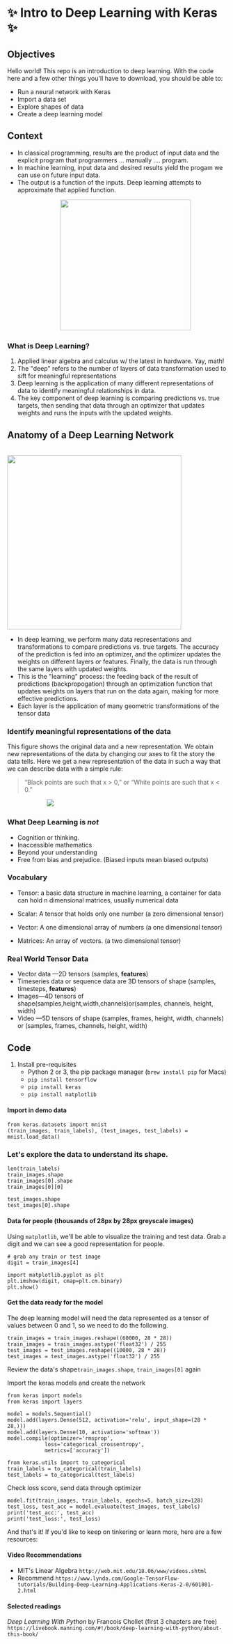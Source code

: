 # ✨ Intro to Deep Learning with Keras ✨

## Objectives

Hello world! This repo is an introduction to deep learning. With the code here and a few other things you'll have to download, you should be able to:
-  Run a neural network with Keras
-  Import a data set
-   Explore shapes of data
-   Create a deep learning model


## Context
- In classical programming, results are the product of input data and the explicit program that programmers ... manually .... program.
- In machine learning, input data and desired results yield the progam we can use on future input data.
- The output is a function of the inputs. Deep learning attempts to approximate that applied function.

&nbsp;&nbsp;&nbsp;&nbsp;&nbsp;&nbsp;&nbsp;&nbsp;&nbsp;&nbsp;&nbsp;&nbsp;&nbsp;&nbsp;&nbsp;&nbsp;&nbsp;&nbsp;&nbsp;&nbsp;&nbsp;&nbsp;&nbsp;&nbsp; &nbsp; &nbsp; &nbsp; <img src="https://lh6.googleusercontent.com/iO6BUV-ZLJl5fYoiBGi7hNxaDAUHvfisPM8O-Pr_pICybm4NPPISScpWJn73qukhiPSXgHuGdMG6gE5SO2lI=w1440-h820-rw" height=300>

### What is Deep Learning?
1. Applied linear algebra and calculus w/ the latest in hardware. Yay, math!
2. The "deep" refers to the number of layers of data transformation used to sift for meaningful representations
3. Deep learning is the application of many different representations of data to identify meaningful relationships in data.
4. The key component of deep learning is comparing predictions vs. true targets, then sending that data through an optimizer that updates weights and runs the inputs with the updated weights. 



## Anatomy of a Deep Learning Network

&nbsp;&nbsp;&nbsp;&nbsp;&nbsp;&nbsp;&nbsp;&nbsp;&nbsp;&nbsp;&nbsp;&nbsp;&nbsp;&nbsp;&nbsp;&nbsp;&nbsp;&nbsp;&nbsp;&nbsp;&nbsp;&nbsp; &nbsp;&nbsp;&nbsp;&nbsp;&nbsp;&nbsp;&nbsp;&nbsp;&nbsp;&nbsp;&nbsp; <img src="https://lh3.googleusercontent.com/HuIOvHcHNlM614H3qG2tXIBMEtiMpt95zA2STJ3YqjDjpO75VMc2QLrXDFNnnf-_fw7eWaHmgrz98T86_Roh=w1440-h820" height="400px">


- In deep learning, we perform many data representations and transformations to compare predictions vs. true targets. The accuracy of the prediction is fed into an optimizer, and the optimizer updates the weights on different layers or features. Finally, the data is run through the same layers with updated weights.
- This is the "learning" process: the feeding back of the result of predictions (backpropogation) through an optimization function that updates weights on layers that run on the data again, making for more effective predictions.
- Each layer is the application of many geometric transformations of the tensor data

### Identify meaningful representations of the data

This figure shows the original data and a new representation. We obtain new representations of the data by changing our axes to fit the story the data tells. Here we get a new representation of the data in such a way that we can describe data with a simple rule:

> “Black points are such that x > 0,” or “White points are such that x < 0.”

&nbsp;&nbsp;&nbsp;&nbsp;&nbsp;&nbsp;&nbsp;&nbsp;&nbsp;&nbsp;&nbsp;&nbsp;&nbsp;&nbsp;&nbsp;&nbsp;&nbsp;&nbsp;&nbsp;&nbsp;&nbsp;&nbsp;&nbsp;<img src="https://dpzbhybb2pdcj.cloudfront.net/chollet/Figures/01fig04.jpg" >



### What Deep Learning is *not*
- Cognition or thinking.
- Inaccessible mathematics
- Beyond your understanding
- Free from bias and prejudice. (Biased inputs mean biased outputs) 

### Vocabulary
- Tensor: a basic data structure in machine learning, a container for data can hold n dimensional matrices, usually numerical data

- Scalar: A tensor that holds only one number  (a zero dimensional tensor)

- Vector: A one dimensional array of numbers (a one dimensional tensor)

- Matrices: An array of vectors. (a two dimensional tensor)

    

### Real World Tensor Data
- Vector data —2D tensors (samples, **features**)
- Timeseries data or sequence data are 3D tensors of shape (samples, timesteps,
**features**)
- Images—4D tensors of shape(samples,height,width,channels)or(samples,
channels, height, width)
- Video —5D tensors of shape (samples, frames, height, width, channels) or
(samples, frames, channels, height, width)


## Code
1. Install pre-requisites
    - Python 2 or 3, the pip package manager (`brew install pip` for Macs)
    - `pip install tensorflow`
    - `pip install keras`
    - `pip install matplotlib`

#### Import in demo data

    from keras.datasets import mnist
    (train_images, train_labels), (test_images, test_labels) = mnist.load_data()





### Let's explore the data to understand its shape.

    len(train_labels)
    train_images.shape
    train_images[0].shape
    train_images[0][0]
    
    test_images.shape
    test_images[0].shape

#### Data for people (thousands of 28px by 28px greyscale images)

Using `matplotlib`, we'll be able to visualize the training and test data. Grab a digit and we can see a good representation for people.

```
# grab any train or test image
digit = train_images[4]

import matplotlib.pyplot as plt
plt.imshow(digit, cmap=plt.cm.binary)
plt.show()
```

#### Get the data ready for the model

The deep learning model will need the data represented as a tensor of values between 0 and 1, so we need to do the following.

```
train_images = train_images.reshape((60000, 28 * 28))
train_images = train_images.astype('float32') / 255
test_images = test_images.reshape((10000, 28 * 28))
test_images = test_images.astype('float32') / 255
```

Review the data's shape`train_images.shape`, `train_images[0]` again

Import the keras models and create the network

    from keras import models
    from keras import layers
    
    model = models.Sequential()
    model.add(layers.Dense(512, activation='relu', input_shape=(28 * 28,)))
    model.add(layers.Dense(10, activation='softmax'))
    model.compile(optimizer='rmsprop',
                loss='categorical_crossentropy',
                metrics=['accuracy'])

    from keras.utils import to_categorical
    train_labels = to_categorical(train_labels)
    test_labels = to_categorical(test_labels)

Check loss score, send data through optimizer

    model.fit(train_images, train_labels, epochs=5, batch_size=128)
    test_loss, test_acc = model.evaluate(test_images, test_labels)
    print('test_acc:', test_acc)
    print('test_loss:', test_loss)


And that's it! If you'd like to keep on tinkering or learn more, here are a few resources: 

#### Video Recommendations

- MIT's Linear Algebra `http://web.mit.edu/18.06/www/videos.shtml`
- Recommend `https://www.lynda.com/Google-TensorFlow-tutorials/Building-Deep-Learning-Applications-Keras-2-0/601801-2.html`

#### Selected readings

*Deep Learning With Python* by Francois Chollet (first 3 chapters are free) `https://livebook.manning.com/#!/book/deep-learning-with-python/about-this-book/`
